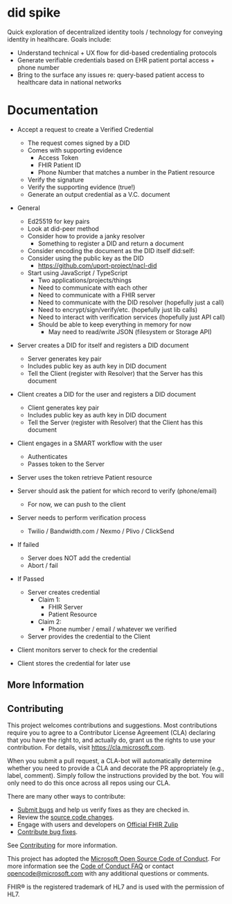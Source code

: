 # did spike

Quick exploration of decentralized identity tools / technology for conveying identity in healthcare. Goals include:

* Understand technical + UX flow for did-based credentialing protocols
* Generate verifiable credentials based on EHR patient portal access + phone number
* Bring to the surface any issues re: query-based patient access to healthcare data in national networks


# Documentation

- Accept a request to create a Verified Credential
  - The request comes signed by a DID
  - Comes with supporting evidence
    - Access Token
    - FHIR Patient ID
    - Phone Number that matches a number in the Patient resource
  - Verify the signature
  - Verify the supporting evidence (true!)
  - Generate an output credential as a V.C. document

- General
  - Ed25519 for key pairs
  - Look at did-peer method
  - Consider how to provide a janky resolver
    - Something to register a DID and return a document
  - Consider encoding the document as the DID itself did:self:<Base64>
  - Consider using the public key as the DID
    - https://github.com/uport-project/nacl-did
  - Start using JavaScript / TypeScript
    - Two applications/projects/things
    - Need to communicate with each other
    - Need to communicate with a FHIR server
    - Need to communicate with the DID resolver (hopefully just a call)
    - Need to encrypt/sign/verify/etc. (hopefully just lib calls)
    - Need to interact with verification services (hopefully just API call)
    - Should be able to keep everything in memory for now
      - May need to read/write JSON (filesystem or Storage API)
  
- Server creates a DID for itself and registers a DID document
  - Server generates key pair
  - Includes public key as auth key in DID document
  - Tell the Client (register with Resolver) that the Server has this document
  
- Client creates a DID for the user and registers a DID document
  - Client generates key pair
  - Includes public key as auth key in DID document
  - Tell the Server (register with Resolver) that the Client has this document
- Client engages in a SMART workflow with the user
  - Authenticates
  - Passes token to the Server
- Server uses the token retrieve Patient resource
- Server should ask the patient for which record to verify (phone/email)
  - For now, we can push to the client
- Server needs to perform verification process
  - Twilio / Bandwidth.com / Nexmo / Plivo / ClickSend
- If failed
  - Server does NOT add the credential
  - Abort / fail
- If Passed
  - Server creates credential
    - Claim 1:
      - FHIR Server
      - Patient Resource
    - Claim 2:
      - Phone number / email / whatever we verified
  - Server provides the credential to the Client
- Client monitors server to check for the credential
- Client stores the credential for later use

## More Information


## Contributing
This project welcomes contributions and suggestions.  Most contributions require you to agree to a
Contributor License Agreement (CLA) declaring that you have the right to, and actually do, grant us
the rights to use your contribution. For details, visit https://cla.microsoft.com.

When you submit a pull request, a CLA-bot will automatically determine whether you need to provide
a CLA and decorate the PR appropriately (e.g., label, comment). Simply follow the instructions
provided by the bot. You will only need to do this once across all repos using our CLA.

There are many other ways to contribute:
* [Submit bugs](https://github.com/microsoft-healthcare-madison/did-spike/issues) and help us verify fixes as they are checked in.
* Review the [source code changes](https://github.com/microsoft-healthcare-madison/did-spike/pulls).
* Engage with users and developers on [Official FHIR Zulip](https://chat.fhir.org/)
* [Contribute bug fixes](CONTRIBUTING.md).

See [Contributing](CONTRIBUTING.md) for more information.

This project has adopted the [Microsoft Open Source Code of Conduct](https://opensource.microsoft.com/codeofconduct/).
For more information see the [Code of Conduct FAQ](https://opensource.microsoft.com/codeofconduct/faq/) or
contact [opencode@microsoft.com](mailto:opencode@microsoft.com) with any additional questions or comments.

FHIR&reg; is the registered trademark of HL7 and is used with the permission of HL7. 
